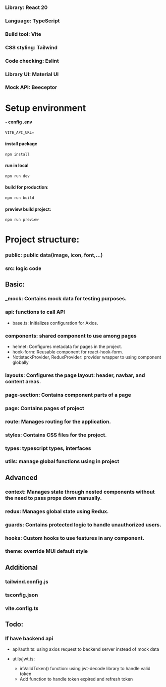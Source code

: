 ### Library: React 20
### Language: TypeScript
### Build tool: Vite
###

### CSS styling: Tailwind
### Code checking: Eslint
### Library UI: Material UI
### Mock API: Beeceptor

# Setup environment
#### - config .env
  ```typescript
  VITE_API_URL=
  ```
#### install package
  ```sh
  npm install
  ```
#### run in local
  ```sh
  npm run dev
  ```
#### build for production: 
  ```sh
  npm run build
  ```
#### preview build project: 
  ```sh
  npm run preview
  ```


# Project structure:
### public: public data(image, icon, font,...)
### src: logic code
## Basic:
### _mock: Contains mock data for testing purposes.

### api: functions to call API
- base.ts: Initializes configuration for Axios.

### components: shared component to use among pages
- helmet: Configures metadata for pages in the project.
- hook-form: Reusable component for react-hook-form.
- NotistackProvider, ReduxProvider: provider wrapper to using component globally

### layouts: Configures the page layout: header, navbar, and content areas.

### page-section: Contains component parts of a page

### page: Contains pages of project

### route: Manages routing for the application.

### styles: Contains CSS files for the project.

### types: typescript types, interfaces

### utils: manage global functions using in project

## Advanced 

### context: Manages state through nested components without the need to pass props down manually.

### redux: Manages global state using Redux.

### guards: Contains protected logic to handle unauthorized users.

### hooks: Custom hooks to use features in any component.

### theme: override MUI default style

## Additional

### tailwind.config.js
### tsconfig.json
### vite.config.ts

## Todo: 
### If have backend api
- api/auth.ts: using axios request to backend server instead of mock data

- utils/jwt.ts: 
  - inValidToken() function: using jwt-decode library to handle valid token
  - Add function to handle token expired and refresh token

